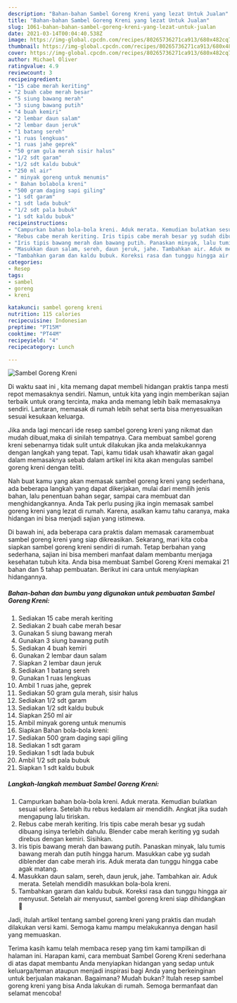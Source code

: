 ```yaml
---
description: "Bahan-bahan Sambel Goreng Kreni yang lezat Untuk Jualan"
title: "Bahan-bahan Sambel Goreng Kreni yang lezat Untuk Jualan"
slug: 1061-bahan-bahan-sambel-goreng-kreni-yang-lezat-untuk-jualan
date: 2021-03-14T00:04:40.538Z
image: https://img-global.cpcdn.com/recipes/80265736271ca913/680x482cq70/sambel-goreng-kreni-foto-resep-utama.jpg
thumbnail: https://img-global.cpcdn.com/recipes/80265736271ca913/680x482cq70/sambel-goreng-kreni-foto-resep-utama.jpg
cover: https://img-global.cpcdn.com/recipes/80265736271ca913/680x482cq70/sambel-goreng-kreni-foto-resep-utama.jpg
author: Michael Oliver
ratingvalue: 4.9
reviewcount: 3
recipeingredient:
- "15 cabe merah keriting"
- "2 buah cabe merah besar"
- "5 siung bawang merah"
- "3 siung bawang putih"
- "4 buah kemiri"
- "2 lembar daun salam"
- "2 lembar daun jeruk"
- "1 batang sereh"
- "1 ruas lengkuas"
- "1 ruas jahe geprek"
- "50 gram gula merah sisir halus"
- "1/2 sdt garam"
- "1/2 sdt kaldu bubuk"
- "250 ml air"
- " minyak goreng untuk menumis"
- " Bahan bolabola kreni"
- "500 gram daging sapi giling"
- "1 sdt garam"
- "1 sdt lada bubuk"
- "1/2 sdt pala bubuk"
- "1 sdt kaldu bubuk"
recipeinstructions:
- "Campurkan bahan bola-bola kreni. Aduk merata. Kemudian bulatkan sesuai selera. Setelah itu rebus kedalam air mendidih. Angkat jika sudah mengapung lalu tiriskan."
- "Rebus cabe merah keriting. Iris tipis cabe merah besar yg sudah dibuang isinya terlebih dahulu. Blender cabe merah keriting yg sudah direbus dengan kemiri. Sisihkan."
- "Iris tipis bawang merah dan bawang putih. Panaskan minyak, lalu tumis bawang merah dan putih hingga harum. Masukkan cabe yg sudah diblender dan cabe merah iris. Aduk merata dan tunggu hingga cabe agak matang."
- "Masukkan daun salam, sereh, daun jeruk, jahe. Tambahkan air. Aduk merata. Setelah mendidih masukkan bola-bola kreni."
- "Tambahkan garam dan kaldu bubuk. Koreksi rasa dan tunggu hingga air menyusut. Setelah air menyusut, sambel goreng kreni siap dihidangkan 😬"
categories:
- Resep
tags:
- sambel
- goreng
- kreni

katakunci: sambel goreng kreni 
nutrition: 115 calories
recipecuisine: Indonesian
preptime: "PT15M"
cooktime: "PT44M"
recipeyield: "4"
recipecategory: Lunch

---
```



![Sambel Goreng Kreni](https://img-global.cpcdn.com/recipes/80265736271ca913/680x482cq70/sambel-goreng-kreni-foto-resep-utama.jpg)

Di waktu  saat ini , kita memang dapat membeli hidangan praktis tanpa mesti repot memasaknya sendiri. Namun, untuk kita yang ingin memberikan sajian terbaik untuk orang tercinta, maka anda memang lebih baik memasaknya sendiri. Lantaran, memasak di rumah lebih sehat serta bisa menyesuaikan sesuai kesukaan keluarga.

Jika anda lagi mencari ide resep sambel goreng kreni yang nikmat dan mudah dibuat,maka di sinilah tempatnya. Cara membuat sambel goreng kreni  sebenarnya tidak sulit untuk dilakukan jika anda melakukannya dengan langkah yang tepat. Tapi, kamu tidak usah khawatir akan gagal dalam memasaknya 
sebab dalam artikel ini kita akan mengulas sambel goreng kreni dengan teliti.  



Nah buat kamu yang akan memasak sambel goreng kreni yang sederhana, ada beberapa langkah yang dapat dikerjakan, mulai dari memilih jenis bahan, lalu penentuan bahan segar, sampai cara membuat dan menghidangkannya. Anda Tak perlu pusing jika ingin memasak sambel goreng kreni yang lezat di rumah. Karena, asalkan kamu  tahu caranya, maka hidangan ini bisa menjadi sajian yang istimewa.

Di bawah ini, ada beberapa cara praktis  dalam memasak caramembuat sambel goreng kreni yang siap dikreasikan. Sekarang, mari kita coba siapkan sambel goreng kreni sendiri di rumah. Tetap berbahan yang sederhana, sajian ini bisa memberi manfaat dalam membantu menjaga kesehatan tubuh kita. Anda bisa membuat Sambel Goreng Kreni memakai 21 bahan dan 5 tahap pembuatan. Berikut ini cara untuk menyiapkan hidangannya.

<!--inarticleads1-->

##### Bahan-bahan dan bumbu yang digunakan untuk pembuatan Sambel Goreng Kreni:

1. Sediakan 15 cabe merah keriting
1. Sediakan 2 buah cabe merah besar
1. Gunakan 5 siung bawang merah
1. Gunakan 3 siung bawang putih
1. Sediakan 4 buah kemiri
1. Gunakan 2 lembar daun salam
1. Siapkan 2 lembar daun jeruk
1. Sediakan 1 batang sereh
1. Gunakan 1 ruas lengkuas
1. Ambil 1 ruas jahe, geprek
1. Sediakan 50 gram gula merah, sisir halus
1. Sediakan 1/2 sdt garam
1. Sediakan 1/2 sdt kaldu bubuk
1. Siapkan 250 ml air
1. Ambil  minyak goreng untuk menumis
1. Siapkan  Bahan bola-bola kreni:
1. Sediakan 500 gram daging sapi giling
1. Sediakan 1 sdt garam
1. Sediakan 1 sdt lada bubuk
1. Ambil 1/2 sdt pala bubuk
1. Siapkan 1 sdt kaldu bubuk




<!--inarticleads2-->

##### Langkah-langkah membuat Sambel Goreng Kreni:

1. Campurkan bahan bola-bola kreni. Aduk merata. Kemudian bulatkan sesuai selera. Setelah itu rebus kedalam air mendidih. Angkat jika sudah mengapung lalu tiriskan.
1. Rebus cabe merah keriting. Iris tipis cabe merah besar yg sudah dibuang isinya terlebih dahulu. Blender cabe merah keriting yg sudah direbus dengan kemiri. Sisihkan.
1. Iris tipis bawang merah dan bawang putih. Panaskan minyak, lalu tumis bawang merah dan putih hingga harum. Masukkan cabe yg sudah diblender dan cabe merah iris. Aduk merata dan tunggu hingga cabe agak matang.
1. Masukkan daun salam, sereh, daun jeruk, jahe. Tambahkan air. Aduk merata. Setelah mendidih masukkan bola-bola kreni.
1. Tambahkan garam dan kaldu bubuk. Koreksi rasa dan tunggu hingga air menyusut. Setelah air menyusut, sambel goreng kreni siap dihidangkan 😬




Jadi, itulah artikel tentang  sambel goreng kreni  yang praktis dan mudah dilakukan versi kami. Semoga kamu mampu melakukannya dengan hasil yang memuaskan. 

Terima kasih kamu telah membaca resep yang tim kami tampilkan di halaman ini. Harapan kami, cara membuat  Sambel Goreng Kreni sederhana di atas dapat membantu Anda menyiapkan hidangan yang sedap untuk keluarga/teman ataupun menjadi inspirasi bagi Anda yang berkeinginan untuk berjualan makanan. Bagaimana? Mudah bukan? Itulah resep sambel goreng kreni yang bisa Anda lakukan di rumah. Semoga bermanfaat dan selamat mencoba!

